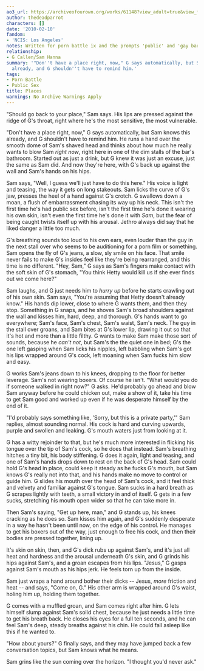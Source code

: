 ```yaml
---
ao3_url: https://archiveofourown.org/works/61148?view_adult=true&view_full_work=true
author: thedeadparrot
characters: []
date: '2010-02-10'
fandom:
- 'NCIS: Los Angeles'
notes: Written for porn battle ix and the prompts 'public' and 'gay bar.'
relationship:
- G Callen/Sam Hanna
summary: '"Don''t have a place right, now," G says automatically, but Sam knows this
  already, and G shouldn''t have to remind him.'
tags:
- Porn Battle
- Public Sex
title: Places
warnings: No Archive Warnings Apply
---
```


"Should go back to your place," Sam says. His lips are pressed against the ridge of G's throat, right where he's the most sensitive, the most vulnerable.

"Don't have a place right, now," G says automatically, but Sam knows this already, and G shouldn't have to remind him. He runs a hand over the smooth dome of Sam's shaved head and thinks about how much he really wants to blow Sam *right now*, right here in one of the dim stalls of the bar's bathroom. Started out as just a drink, but G knew it was just an excuse, just the same as Sam did. And now they're here, with G's back up against the wall and Sam's hands on his hips.

Sam says, "Well, I guess we'll just have to do this here." His voice is light and teasing, the way it gets on long stakeouts. Sam licks the curve of G's jaw, presses the heel of a hand against G's crotch. G swallows down a moan, a flush of embarrassment chasing its way up his neck. This isn't the first time he's had public sex before, isn't the first time he's done it wearing his own skin, isn't even the first time he's done it with *Sam*, but the fear of being caught twists itself up with his arousal. Jethro always did say that he liked danger a little too much.

G's breathing sounds too loud to his own ears, even louder than the guy in the next stall over who seems to be auditioning for a porn film or something. Sam opens the fly of G's jeans, a slow, sly smile on his face. That smile never fails to make G's insides feel like they're being rearranged, and this time is no different. "Hey, Sam," G says as Sam's fingers make contact with the soft skin of G's stomach, "You think Hetty would kill us if she ever finds out we come here?"

Sam laughs, and G just needs him to *hurry up* before he starts crawling out of his own skin. Sam says, "You're assuming that Hetty doesn't already know." His hands dip lower, close to where G wants them, and then they stop. Something in G snaps, and he shoves Sam's broad shoulders against the wall and kisses him, hard, deep, and thorough. G's hands want to go everywhere; Sam's face, Sam's chest, Sam's waist, Sam's neck. The guy in the stall over groans, and Sam bites at G's lower lip, drawing it out so that it's hot and more than a little filthy. G wants to make Sam make those sort of sounds, because he *can't not*, but Sam's the the quiet one in bed; G's the one left gasping when Sam licks his nipples, left babbling when Sam's got his lips wrapped around G's cock, left moaning when Sam fucks him slow and easy.

G works Sam's jeans down to his knees, dropping to the floor for better leverage. Sam's not wearing boxers. Of course he isn't. "What would you do if someone walked in right now?" G asks. He'd probably go ahead and blow Sam anyway before he could chicken out, make a show of it, take his time to get Sam good and worked up even if he was desperate himself by the end of it.

"I'd probably says something like, 'Sorry, but this is a private party,'" Sam replies, almost sounding normal. His cock is hard and curving upwards, purple and swollen and leaking. G's mouth waters just from looking at it.

G has a witty rejoinder to that, but he's much more interested in flicking his tongue over the tip of Sam's cock, so he does that instead. Sam's breathing hitches a tiny bit, his body stiffening. G does it again, light and teasing, and one of Sam's hands drops down to rest on the back of G's head. Sam could hold G's head in place, could keep it steady as he fucks G's mouth, but Sam knows G's really not into that, and his hands make no move to control or guide him. G slides his mouth over the head of Sam's cock, and it feel thick and velvety and familiar against G's tongue. Sam sucks in a hard breath as G scrapes lightly with teeth, a small victory in and of itself. G gets in a few sucks, stretching his mouth open wider so that he can take more in.

Then Sam's saying, "Get up here, man," and G stands up, his knees cracking as he does so. Sam kisses him again, and G's suddenly desperate in a way he hasn't been until now, on the edge of his control. He manages to get his boxers out of the way, just enough to free his cock, and then their bodies are pressed together, lining up.

It's skin on skin, then, and G's dick rubs up against Sam's, and it's just all heat and hardness and the arousal underneath G's skin, and G grinds his hips against Sam's, and a groan escapes from his lips. "Jesus," G gasps against Sam's mouth as his hips jerk. He feels torn up from the inside.

Sam just wraps a hand around bother their dicks -- Jesus, *more* friction and heat -- and says, "Come on, G." His other arm is wrapped around G's waist, holing him up, holding them together.

G comes with a muffled groan, and Sam comes right after him. G lets himself slump against Sam's solid chest, because he just needs a little time to get his breath back. He closes his eyes for a full ten seconds, and he can feel Sam's deep, steady breaths against his chin. He could fall asleep like this if he wanted to.

"How about yours?" G finally says, and they may have jumped back a few conversation topics, but Sam knows what he means.

Sam grins like the sun coming over the horizon. "I thought you'd never ask."